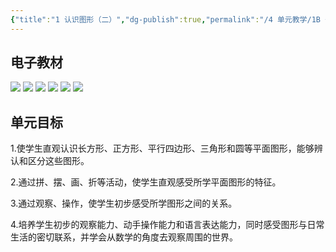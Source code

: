 ```yaml
---
{"title":"1 认识图形（二）","dg-publish":true,"permalink":"/4 单元教学/1B 一下/1 认识图形（二）/","dgPassFrontmatter":true,"noteIcon":""}
---
```



## 电子教材

<p class="grid-4">
	<img loading="lazy" decoding="async" src="https://book.pep.com.cn/1221001102121/files/mobile/8.jpg">
	<img loading="lazy" decoding="async" src="https://book.pep.com.cn/1221001102121/files/mobile/9.jpg">
	<img loading="lazy" decoding="async" src="https://book.pep.com.cn/1221001102121/files/mobile/10.jpg">
	<img loading="lazy" decoding="async" src="https://book.pep.com.cn/1221001102121/files/mobile/11.jpg">
	<img loading="lazy" decoding="async" src="https://book.pep.com.cn/1221001102121/files/mobile/12.jpg">
	<img loading="lazy" decoding="async" src="https://book.pep.com.cn/1221001102121/files/mobile/13.jpg">
</p>


## 单元目标

1.使学生直观认识长方形、正方形、平行四边形、三角形和圆等平面图形，能够辨认和区分这些图形。

2.通过拼、摆、画、折等活动，使学生直观感受所学平面图形的特征。

3.通过观察、操作，使学生初步感受所学图形之间的关系。

4.培养学生初步的观察能力、动手操作能力和语言表达能力，同时感受图形与日常生活的密切联系，并学会从数学的角度去观察周围的世界。
